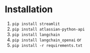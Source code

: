 # Installation

1. `pip install streamlit`
2. `pip install atlassian-python-api`
3. `pip install langchain`
4. `pip install langchain_openai`
or
1. `pip install -r requirements.txt`